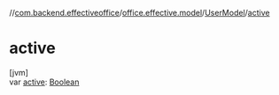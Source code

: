 //[com.backend.effectiveoffice](IdeaProjects/labs-office-elevator/effectiveOfficeBackend/documentation/gfm/index.md)/[office.effective.model](IdeaProjects/labs-office-elevator/effectiveOfficeBackend/documentation/gfm/com.backend.effectiveoffice/office.effective.model/index.md)/[UserModel](IdeaProjects/labs-office-elevator/effectiveOfficeBackend/documentation/gfm/com.backend.effectiveoffice/office.effective.model/-user-model/index.md)/[active](IdeaProjects/labs-office-elevator/effectiveOfficeBackend/documentation/gfm/com.backend.effectiveoffice/office.effective.model/-user-model/active.md)

# active

[jvm]\
var [active](IdeaProjects/labs-office-elevator/effectiveOfficeBackend/documentation/gfm/com.backend.effectiveoffice/office.effective.model/-user-model/active.md): [Boolean](https://kotlinlang.org/api/latest/jvm/stdlib/kotlin/-boolean/index.html)
